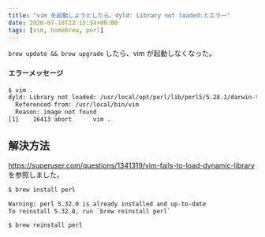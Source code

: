 ```yaml
---
title: "vim を起動しようとしたら、dyld: Library not loaded:とエラー"
date: 2020-07-18T22:15:34+09:00
tags: [vim, homebrew, perl]
---
```

`brew update && brew upgrade` したら、vim が起動しなくなった。

#### エラーメッセージ
```sh
$ vim .
dyld: Library not loaded: /usr/local/opt/perl/lib/perl5/5.28.1/darwin-thread-multi-2level/CORE/libperl.dylib
  Referenced from: /usr/local/bin/vim
  Reason: image not found
[1]    16413 abort      vim .
```

## 解決方法
https://superuser.com/questions/1341319/vim-fails-to-load-dynamic-library を参照しました。

```sh
$ brew install perl

Warning: perl 5.32.0 is already installed and up-to-date
To reinstall 5.32.0, run `brew reinstall perl`

$ brew reinstall perl
```
